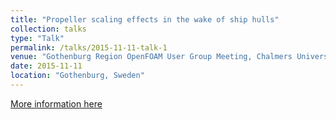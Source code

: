 ```yaml
---
title: "Propeller scaling effects in the wake of ship hulls"
collection: talks
type: "Talk"
permalink: /talks/2015-11-11-talk-1
venue: "Gothenburg Region OpenFOAM User Group Meeting, Chalmers University of Technology"
date: 2015-11-11
location: "Gothenburg, Sweden"
---
```


[More information here]([http://exampleurl.com](https://www.tfd.chalmers.se/~hani/OFGBG15/)https://www.tfd.chalmers.se/~hani/OFGBG15/)


